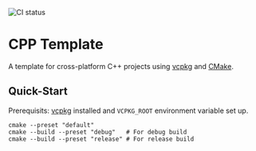 ![CI status](https://github.com/lclutz/cpp-template/actions/workflows/ci.yml/badge.svg)

# CPP Template

A template for cross-platform C++ projects using
[vcpkg](https://github.com/microsoft/vcpkg) and
[CMake](https://cmake.org/).

## Quick-Start

Prerequisits: [vcpkg](https://github.com/microsoft/vcpkg) installed and
              `VCPKG_ROOT` environment variable set up.

```shell
cmake --preset "default"
cmake --build --preset "debug"   # For debug build
cmake --build --preset "release" # For release build
```
